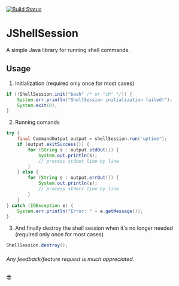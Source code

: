 [![Build Status](https://travis-ci.org/darshanparajuli/JShellSession.svg?branch=master)](https://travis-ci.org/darshanparajuli/JShellSession)
# JShellSession

A simple Java library for running shell commands.

## Usage
1. Initialization (required only once for most cases)
```java
if (!ShellSession.init("bash" /* or "sh" */)) {
    System.err.println("ShellSession initialization failed!");
    System.exit(0);
} 
```
2. Running comands
```java
try {
    final CommandOutput output = shellSession.run("uptime");
    if (output.exitSuccess()) {
        for (String s : output.stdOut()) {
            System.out.println(s);
            // process stdout line by line
        }
    } else {
        for (String s : output.errOut()) {
            System.out.println(s);
            // process stderr line by line
        }
    }
} catch (IOException e) {
    System.err.println("Error: " + e.getMessage());
}
```
3. And finally destroy the shell session when it's no longer needed (required only once for most cases)
```java
ShellSession.destroy();
```

###### Any feedback/feature request is much appreciated.

:sunglasses: 
